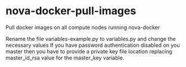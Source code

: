 # nova-docker-pull-images
Pull docker images on all compute nodes running nova-docker

Rename the file variables-example.py to variables.py and change the necessary values
If you have password authentication disabled on you master then you have to provide a private key file location replacing master_id_rsa value for the master_key variable.
